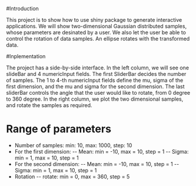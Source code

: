 #Introduction

This project is to show how to use shiny package to generate interactive applications. We will show two-dimensional Gaussian distributed samples, whose parameters are desinated by a user. We also let the user be able to control the rotation of data samples. An ellipse rotates with the transformed data.

#Inplementation

The project has a side-by-side interface. In the left column, we will see one slideBar and 4 numericInput fields. The first SliderBar decides the number of samples. The 1 to 4-th numericInput fields define the mu, sigma of the first dimension, and the mu and sigma for the second dimension. The last sliderBar controls the angle that the user would like to rotate, from 0 degree to 360 degree.  In the right column, we plot the two dimensional samples, and rotate the samples as required.

# Range of parameters

- Number of samples: min: 10, max: 1000, step: 10
- For the first dimension:
-- Mean: min = -10, max = 10, step = 1
-- Sigma: min = 1, max = 10, step = 1
- For the second dimension:
-- Mean: min = -10, max = 10, step = 1
-- Sigma: min = 1, max = 10, step = 1
- Rotation
-- rotate: min = 0, max = 360, step = 5
